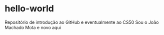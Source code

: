 # hello-world
Repositório de introdução ao GitHub e eventualmente ao CS50
Sou o João Machado Mota e novo aqui

